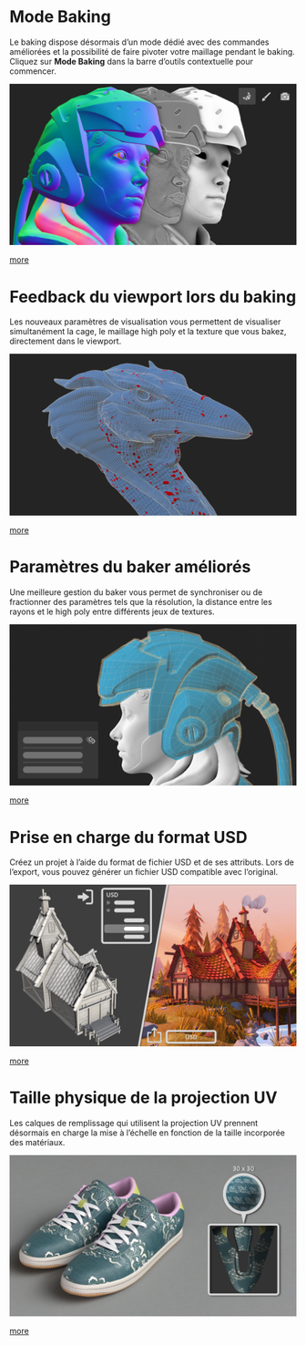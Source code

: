 # Mode Baking
Le baking dispose désormais d’un mode dédié avec des commandes améliorées et la possibilité de faire pivoter votre maillage pendant le baking. Cliquez sur **Mode Baking** dans la barre d’outils contextuelle pour commencer.

![visual](feature_1.png)

[more](https://substance3d.adobe.com/documentation/spdoc/baking-109608997.html)

# Feedback du viewport lors du baking
Les nouveaux paramètres de visualisation vous permettent de visualiser simultanément la cage, le maillage high poly et la texture que vous bakez, directement dans le viewport.

![visual](feature_2.png)

[more](https://substance3d.adobe.com/documentation/bake/substance-bakers-172818436.html)

# Paramètres du baker améliorés
Une meilleure gestion du baker vous permet de synchroniser ou de fractionner des paramètres tels que la résolution, la distance entre les rayons et le high poly entre différents jeux de textures.

![visual](feature_3.png)

[more](https://substance3d.adobe.com/documentation/bake/bakers-settings-172818452.html)

# Prise en charge du format USD
Créez un projet à l’aide du format de fichier USD et de ses attributs. Lors de l’export, vous pouvez générer un fichier USD compatible avec l’original.

![visual](feature_4.png)

[more](https://substance3d.adobe.com/documentation/spdoc/features-28737551.html)

# Taille physique de la projection UV
Les calques de remplissage qui utilisent la projection UV prennent désormais en charge la mise à l’échelle en fonction de la taille incorporée des matériaux.

![visual](feature_5.png)

[more](https://substance3d.adobe.com/documentation/spdoc/uv-projection-180191757.html)